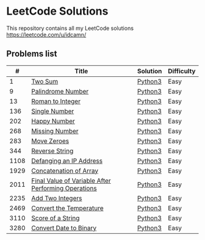 # LeetCode Solutions

This repository contains all my LeetCode solutions  
https://leetcode.com/u/idcamn/

## Problems list
| #    | Title                                                                                                                                     | Solution                                                                      | Difficulty |
|------|-------------------------------------------------------------------------------------------------------------------------------------------|-------------------------------------------------------------------------------|------------|
| 1    | [Two Sum](https://leetcode.com/problems/two-sum/)                                                                                         | [Python3](python/0001-two-sum.py)                                             | Easy       |
| 9    | [Palindrome Number](https://leetcode.com/problems/palindrome-number/)                                                                     | [Python3](python/0009-palindrome-number.py)                                   | Easy       |
| 13   | [Roman to Integer](https://leetcode.com/problems/roman-to-integer/)                                                                       | [Python3](python/0013-roman-to-integer.py)                                    | Easy       |
| 136  | [Single Number](https://leetcode.com/problems/single-number/)                                                                             | [Python3](python/0136-single-number.py)                                       | Easy       |
| 202  | [Happy Number](https://leetcode.com/problems/happy-number/)                                                                               | [Python3](python/0202-happy-number.py)                                        | Easy       |
| 268  | [Missing Number](https://leetcode.com/problems/missing-number/)                                                                           | [Python3](python/0268-missing-number.py)                                      | Easy       |
| 283  | [Move Zeroes](https://leetcode.com/problems/move-zeroes/)                                                                                 | [Python3](python/0283-move-zeroes.py)                                         | Easy       |
| 344  | [Reverse String](https://leetcode.com/problems/reverse-string/)                                                                           | [Python3](python/0344-reverse-string.py)                                      | Easy       |
| 1108 | [Defanging an IP Address](https://leetcode.com/problems/defanging-an-ip-address/)                                                         | [Python3](python/1108-defanging-an-ip-address.py)                             | Easy       |
| 1929 | [Concatenation of Array](https://leetcode.com/problems/concatenation-of-array/)                                                           | [Python3](python/1929-concatenation-of-array.py)                              | Easy       |
| 2011 | [Final Value of Variable After Performing Operations](https://leetcode.com/problems/final-value-of-variable-after-performing-operations/) | [Python3](python/2011-final-value-of-variable-after-performing-operations.py) | Easy       |
| 2235 | [Add Two Integers](https://leetcode.com/problems/add-two-integers/)                                                                       | [Python3](python/2235-add-two-integers.py)                                    | Easy       |
| 2469 | [Convert the Temperature](https://leetcode.com/problems/convert-the-temperature/)                                                         | [Python3](python/2469-convert-the-temperature.py)                             | Easy       |
| 3110 | [Score of a String](https://leetcode.com/problems/score-of-a-string/)                                                                     | [Python3](python/3110-score-of-a-string.py)                                   | Easy       |
| 3280 | [Convert Date to Binary](https://leetcode.com/problems/convert-date-to-binary/)                                                           | [Python3](python/3280-convert-date-to-binary.py)                              | Easy       |